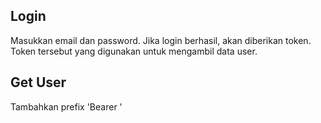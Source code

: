 ## Login
Masukkan email dan password. Jika login berhasil, akan diberikan token. Token tersebut yang digunakan untuk mengambil data user.

## Get User
Tambahkan prefix 'Bearer '